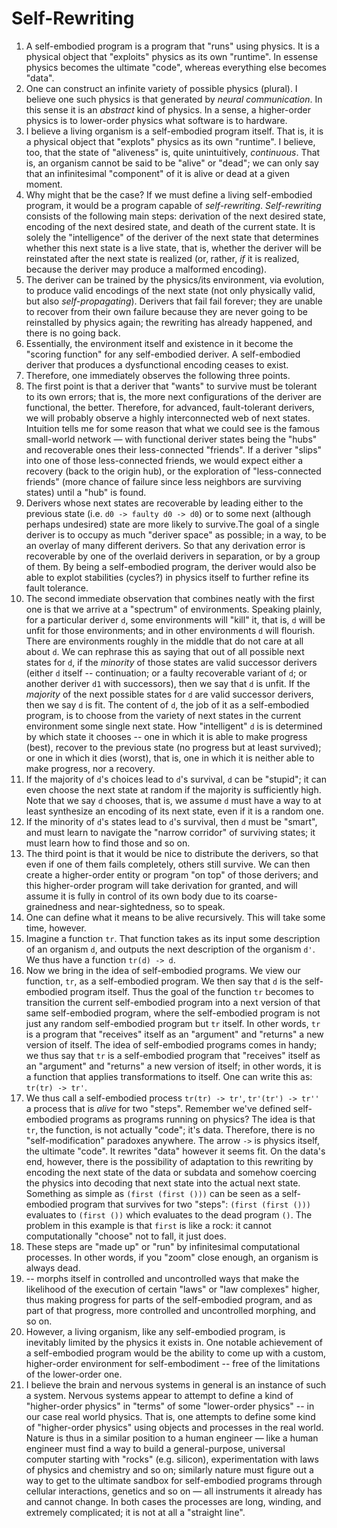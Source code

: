 # Self-Rewriting

1. A self-embodied program is a program that "runs" using physics. It is a physical object that "exploits" physics as its own "runtime". In essense physics becomes the ultimate "code", whereas everything else becomes "data".
2. One can construct an infinite variety of possible physics (plural). I believe one such physics is that generated by *neural communication*. In this sense it is an *abstract* kind of physics. In a sense, a higher-order physics is to lower-order physics what software is to hardware.
3. I believe  a living organism is a self-embodied program itself. That is, it is a physical object that "explots" physics as its own "runtime". I believe, too, that the state of "aliveness" is, quite unintuitively, *continuous*. That is, an organism cannot be said to be "alive" or "dead"; we can only say that an infinitesimal "component" of it is alive or dead at a given moment.
4. Why might that be the case? If we must define a living self-embodied program, it would be a program capable of *self-rewriting*. *Self-rewriting* consists of the following main steps: derivation of the next desired state, encoding of the next desired state, and death of the current state. It is solely the "intelligence" of the deriver of the next state that determines whether this next state is a live state, that is, whether the deriver will be reinstated after the next state is realized (or, rather, *if* it is realized, because the deriver may produce a malformed encoding).
5. The deriver can be trained by the physics/its environment, via evolution, to produce valid encodings of the next state (not only physically valid, but also *self-propagating*). Derivers that fail fail forever; they are unable to recover from their own failure because they are never going to be reinstalled by physics again; the rewriting has already happened, and there is no going back.
6. Essentially, the environment itself and existence in it become the "scoring function" for any self-embodied deriver. A self-embodied deriver that produces a dysfunctional encoding ceases to exist.
7. Therefore, one immediately observes the following three points.
8. The first point is that a deriver that "wants" to survive must be tolerant to its own errors; that is, the more next configurations of the deriver are functional, the better. Therefore, for advanced, fault-tolerant derivers, we will probably observe a highly interconnected web of next states. Intuition tells me for some reason that what we could see is the famous small-world network — with functional deriver states being the "hubs" and recoverable ones their less-connected "friends". If a deriver "slips" into one of those less-connected friends, we would expect either a recovery (back to the origin hub), or the exploration of "less-connected friends" (more chance of failure since less neighbors are surviving states) until a "hub" is found.
9. Derivers whose next states are recoverable by leading either to the previous state (i.e. `d0 -> faulty d0 -> d0`) or to some next (although perhaps undesired) state are more likely to survive.The goal of a single deriver is to occupy as much "deriver space" as possible; in a way, to be an overlay of many different derivers. So that any derivation error is recoverable by one of the overlaid derivers in separation, or by a group of them. By being a self-embodied program, the deriver would also be able to explot stabilities (cycles?) in physics itself to further refine its fault tolerance.
10. The second immediate observation that combines neatly with the first one is that we arrive at a "spectrum" of environments. Speaking plainly, for a particular deriver `d`, some environments will "kill" it, that is, `d` will be unfit for those environments; and in other environments `d` will flourish. There are environments roughly in the middle that do not care at all about `d`. We can rephrase this as saying that out of all possible next states for `d`, if the *minority* of those states are valid successor derivers (either `d` itself -- continuation; or a faulty recoverable variant of `d`; or another deriver `d1` with successors), then we say that `d` is unfit. If the *majority* of the next possible states for `d` are valid successor derivers, then we say `d` is fit. The content of `d`, the job of it as a self-embodied program, is to choose from the variety of next states in the current environment some single next state. How "intelligent" `d` is is determined by which state it chooses -- one in which it is able to make progress (best), recover to the previous state (no progress but at least survived); or one in which it dies (worst), that is, one in which it is neither able to make progress, nor a recovery.
11. If the majority of `d`'s choices lead to `d`'s survival, `d` can be "stupid"; it can even choose the next state at random if the majority is sufficiently high. Note that we say `d` chooses, that is, we assume `d` must have a way to at least synthesize an encoding of its next state, even if it is a random one.
12. If the minority of `d`'s states lead to `d`'s survival, then `d` must be "smart", and must learn to navigate the "narrow corridor" of surviving states; it must learn how to find those and so on.
13. The third point is that it would be nice to distribute the derivers, so that even if one of them fails completely, others still survive. We can then create a higher-order entity or program "on top" of those derivers; and this higher-order program will take derivation for granted, and will assume it is fully in control of its own body due to its coarse-grainedness and near-sightedness, so to speak.
14. One can define what it means to be alive recursively. This will take some time, however.
15. Imagine a function `tr`. That function takes as its input some description of an organism `d`, and outputs the next description of the organism `d'`. We thus have a function `tr(d) -> d`.
16. Now we bring in the idea of self-embodied programs. We view our function, `tr`, as a self-embodied program. We then say that `d` is the self-embodied program itself. Thus the goal of the function `tr` becomes to transition the current self-embodied program into a next version of that same self-embodied program, where the self-embodied program is not just any random self-embodied program but `tr` itself. In other words, `tr` is a program that "receives" itself as an "argument" and "returns" a new version of itself. The idea of self-embodied programs comes in handy; we thus say that `tr` is a self-embodied program that "receives" itself as an "argument" and "returns" a new version of itself; in other words, it is a function that applies transformations to itself. One can write this as: `tr(tr) -> tr'`.
17. We thus call a self-embodied process `tr(tr) -> tr'`, `tr'(tr') -> tr''` a process that is *alive* for two "steps". Remember we've defined self-embodied programs as programs running on physics? The idea is that `tr`, the function, is not actually "code"; it's data. Therefore, there is no "self-modification" paradoxes anywhere. The arrow `->` is physics itself, the ultimate "code". It rewrites "data" however it seems fit. On the data's end, however, there is the possibility of adaptation to this rewriting by encoding the next state of the data or subdata and somehow coercing the physics into decoding that next state into the actual next state. Something as simple as `(first (first ()))` can be seen as a self-embodied program that survives for two "steps": `(first (first ()))` evaluates to `(first ())` which evaluates to the dead program `()`. The problem in this example is that `first` is like a rock: it cannot computationally "choose" not to fall, it just does.
19. These steps are "made up" or "run" by infinitesimal computational processes. In other words, if you "zoom" close enough, an organism is always dead.
20. -- morphs itself in controlled and uncontrolled ways that make the likelihood of the execution of certain "laws" or "law complexes" higher, thus making progress for parts of the self-embodied program, and as part of that progress, more controlled and uncontrolled morphing, and so on.
21. However, a living organism, like any self-embodied program, is inevitably limited by the physics it exists in. One notable achievement of a self-embodied program would be the ability to come up with a custom, higher-order environment for self-embodiment -- free of the limitations of the lower-order one.
22. I believe the brain and nervous systems in general is an instance of such a system. Nervous systems appear to attempt to define a kind of "higher-order physics" in "terms" of some "lower-order physics" -- in our case real world physics. That is, one attempts to define some kind of "higher-order physics" using objects and processes in the real world. Nature is thus in a similar position to a human engineer — like a human engineer must find a way to build a general-purpose, universal computer starting with "rocks" (e.g. silicon), experimentation with laws of physics and chemistry and so on; similarly nature must figure out a way to get to the ultimate sandbox for self-embodied programs through cellular interactions, genetics and so on — all instruments it already has and cannot change. In both cases the processes are long, winding, and extremely complicated; it is not at all a "straight line".
